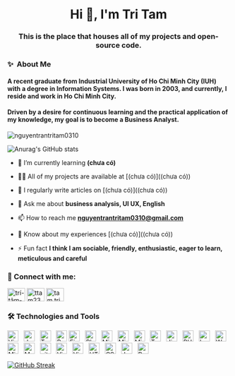 <h1 align="center">Hi 👋, I'm Tri Tam</h1>
<h3 align="center">This is the place that houses all of my projects and open-source code.</h3>

<h3 align="left">✨&nbsp; About Me</h3>

<h4 align="left">A recent graduate from Industrial University of Ho Chi Minh City (IUH) with a degree in Information Systems. I was born in 2003, and currently, I reside and work in Ho Chi Minh City.</h4>
<h4 align="left">Driven by a desire for continuous learning and the practical application of my knowledge, my goal is to become a Business Analyst.</h4>

<p align="left"> <img src="https://komarev.com/ghpvc/?username=nguyentrantritam0310&label=Profile%20views&color=0e75b6&style=flat" alt="nguyentrantritam0310" /> </p>

![Anurag's GitHub stats](https://github-readme-stats.vercel.app/api?username=nguyentrantritam0310&show_icons=true&theme=tokyonight)



- 🌱 I’m currently learning **(chưa có)**

- 👨‍💻 All of my projects are available at [(chưa có)]((chưa có))

- 📝 I regularly write articles on [(chưa có)]((chưa có))

- 💬 Ask me about **business analysis, UI UX, English**

- 📫 How to reach me **nguyentrantritam0310@gmail.com**

- 📄 Know about my experiences [(chưa có)]((chưa có))

- ⚡ Fun fact **I think I am sociable, friendly, enthusiastic, eager to learn, meticulous and careful**

<h3 align="left">🤝 Connect with me:</h3>
<p align="left">
<a href="https://linkedin.com/in/trí-tâm-nguyễn-1ab290276" target="blank"><img align="center" src="https://raw.githubusercontent.com/rahuldkjain/github-profile-readme-generator/master/src/images/icons/Social/linked-in-alt.svg" alt="trí-tâm-nguyễn-1ab290276" height="30" width="40" /></a>
<a href="https://fb.com/ttam23z" target="blank"><img align="center" src="https://raw.githubusercontent.com/rahuldkjain/github-profile-readme-generator/master/src/images/icons/Social/facebook.svg" alt="ttam23z" height="30" width="40" /></a>
<a href="https://instagram.com/tam.tri.718689" target="blank"><img align="center" src="https://raw.githubusercontent.com/rahuldkjain/github-profile-readme-generator/master/src/images/icons/Social/instagram.svg" alt="tam.tri.718689" height="30" width="40" /></a>
</p>

<h3 align="left">🛠 Technologies and Tools</h3>
<!-- https://simpleicons.org/ -->
<span><img src="https://img.shields.io/badge/Visual%20Paradigm-282C34?logo=visual-paradigm&logoColor=6666FF" alt="Visual Paradigm logo" title="Visual Paradigm" height="25" /></span>
&nbsp;
<span><img src="https://img.shields.io/badge/draw.io-282C34?logo=draw-dot-io&logoColor=FDB22A" alt="draw.io logo" title="draw.io" height="25" /></span>
&nbsp;
<span><img src="https://img.shields.io/badge/Tableau-282C34?logo=tableau&logoColor=E97627" alt="Tableau logo" title="Tableau" height="25" /></span>
&nbsp;
<span><img src="https://img.shields.io/badge/Power%20BI-282C34?logo=power-bi&logoColor=F2C811" alt="Power BI logo" title="Power BI" height="25" /></span>
<span><img src="https://img.shields.io/badge/Figma-282C34?logo=figma&logoColor=F24E1E" alt="Figma logo" title="Figma" height="25" /></span>
&nbsp;
<span><img src="https://img.shields.io/badge/Photoshop-282C34?logo=adobe-photoshop&logoColor=31A8FF" alt="Photoshop logo" title="Photoshop" height="25" /></span>
&nbsp;
<span><img src="https://img.shields.io/badge/Microsoft%20Word-282C34?logo=microsoft-word&logoColor=2B579A" alt="Microsoft Word logo" title="Microsoft Word" height="25" /></span>
&nbsp;
<span><img src="https://img.shields.io/badge/Microsoft%20Excel-282C34?logo=microsoft-excel&logoColor=217346" alt="Microsoft Excel logo" title="Microsoft Excel" height="25" /></span>
&nbsp;
<span><img src="https://img.shields.io/badge/Microsoft%20PowerPoint-282C34?logo=microsoft-powerpoint&logoColor=B7472A" alt="Microsoft PowerPoint logo" title="Microsoft PowerPoint" height="25" /></span>
&nbsp;
<span><img src="https://img.shields.io/badge/Trello-282C34?logo=trello&logoColor=0079BF" alt="Trello logo" title="Trello" height="25" /></span>
&nbsp;
<span><img src="https://img.shields.io/badge/Jira-282C34?logo=jira&logoColor=0052CC" alt="Jira logo" title="Jira" height="25" /></span>
&nbsp;
<span><img src="https://img.shields.io/badge/PHP-282C34?logo=php&logoColor=777BB4" alt="PHP logo" title="PHP" height="25" /></span>
&nbsp;
<span><img src="https://img.shields.io/badge/Laravel-282C34?logo=laravel&logoColor=FF2D20" alt="Laravel logo" title="Laravel" height="25" /></span>
&nbsp;
<span><img src="https://img.shields.io/badge/WordPress-282C34?logo=wordPress&logoColor=21759B" alt="WordPress logo" title="WordPress" height="25" /></span>
&nbsp;
<span><img src="https://img.shields.io/badge/SQL%20Server-282C34?logo=microsoft-sql-server&logoColor=CC2927" alt="Microsoft SQL Server logo" title="SQL Server" height="25" /></span>
&nbsp;
<span><img src="https://img.shields.io/badge/MySQL-282C34?logo=mysql&logoColor=4479A1" alt="MySQL logo" title="MySQL" height="25" /></span>
&nbsp;
<span><img src="https://img.shields.io/badge/git-282C34?logo=git&logoColor=F05032" alt="git logo" title="git" height="25" /></span>
&nbsp;
<span><img src="https://img.shields.io/badge/VS%20Code-282C34?logo=visual-studio-code&logoColor=007ACC" alt="Visual Studio Code logo" title="Visual Studio Code" height="25" /></span>
&nbsp;
<span><img src="https://img.shields.io/badge/Visual%20Studio-282C34?logo=visual-studio&logoColor=5C2D91" alt="Visual Studio logo" title="Visual Studio" height="25" /></span>
&nbsp;
<span><img src="https://img.shields.io/badge/HTML5-282C34?logo=html5&logoColor=E34F26" alt="HTML5 logo" title="HTML5" height="25" /></span>
&nbsp;
<span><img src="https://img.shields.io/badge/CSS3-282C34?logo=css3&logoColor=1572B6" alt="CSS3 logo" title="CSS3" height="25" /></span>
&nbsp;
<span><img src="https://img.shields.io/badge/JavaScript-282C34?logo=javascript&logoColor=F7DF1E" alt="JavaScript logo" title="JavaScript" height="25" /></span>
&nbsp;
<span><img src="https://img.shields.io/badge/Bootstrap-282C34?logo=bootstrap&logoColor=7952B3" alt="Bootstrap logo" title="Bootstrap" height="25" /></span>
&nbsp;

[![GitHub Streak](https://github-readme-streak-stats.herokuapp.com?user=nguyentrantritam0310&theme=tokyonight&date_format=%5BY%20%5DM%20j)](https://git.io/streak-stats)

